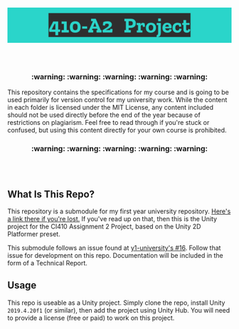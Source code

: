 # ![Mini-Card](.github/mini-card.png)

<br/>

<h3 align="center">
 :warning: :warning: :warning: :warning: :warning:
</h3>

This repository contains the specifications for my course and is going to be used primarily for version control for my university work. While the content in each folder is licensed under the MIT License, any content included should not be used directly before the end of the year because of restrictions on plagiarism. Feel free to read through if you're stuck or confused, but using this content directly for your own course is prohibited.

<h3 align="center">
 :warning: :warning: :warning: :warning: :warning:
</h3>

<br/>
<br/>

## What Is This Repo?

This repository is a submodule for my first year university repository. [Here's a link there if you're lost.](https://github.com/summerysaturn/y1-university) If you've read up on that, then this is the Unity project for the CI410 Assignment 2 Project, based on the Unity 2D Platformer preset.

This submodule follows an issue found at [y1-university's #16](https://github.com/summerysaturn/y1-university/issues/16). Follow that issue for development on this repo. Documentation will be included in the form of a Technical Report.

## Usage

This repo is useable as a Unity project. Simply clone the repo, install Unity `2019.4.20f1` (or similar), then add the project using Unity Hub. You will need to provide a license (free or paid) to work on this project.
